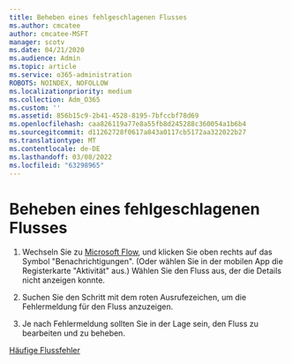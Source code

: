 ```yaml
---
title: Beheben eines fehlgeschlagenen Flusses
ms.author: cmcatee
author: cmcatee-MSFT
manager: scotv
ms.date: 04/21/2020
ms.audience: Admin
ms.topic: article
ms.service: o365-administration
ROBOTS: NOINDEX, NOFOLLOW
ms.localizationpriority: medium
ms.collection: Adm_O365
ms.custom: ''
ms.assetid: 856b15c9-2b41-4528-8195-7bfccbf78d69
ms.openlocfilehash: caa826119a77e8a55fb8d245288c360054a1b6b4
ms.sourcegitcommit: d11262728f0617a843a0117cb5172aa322022b27
ms.translationtype: MT
ms.contentlocale: de-DE
ms.lasthandoff: 03/08/2022
ms.locfileid: "63298965"
---
```

# <a name="fix-a-flow-that-failed"></a>Beheben eines fehlgeschlagenen Flusses

1. Wechseln Sie zu [Microsoft Flow](https://flow.microsoft.com/), und klicken Sie oben rechts auf das Symbol "Benachrichtigungen". (Oder wählen Sie in der mobilen App die Registerkarte "Aktivität" aus.) Wählen Sie den Fluss aus, der die Details nicht anzeigen konnte.
    
2. Suchen Sie den Schritt mit dem roten Ausrufezeichen, um die Fehlermeldung für den Fluss anzuzeigen.
    
3. Je nach Fehlermeldung sollten Sie in der Lage sein, den Fluss zu bearbeiten und zu beheben. 
    
[Häufige Flussfehler](https://go.microsoft.com/fwlink/?linkid=872110)
  

